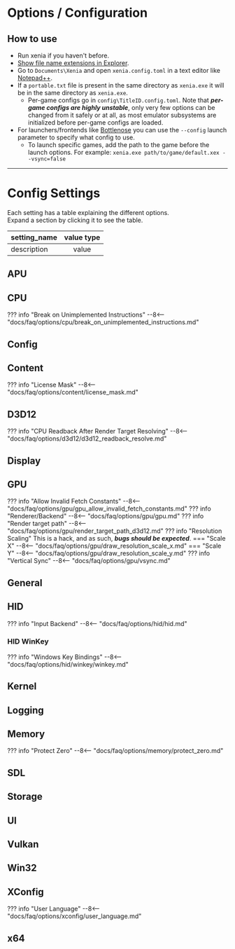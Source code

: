 # Options / Configuration

## How to use

* Run xenia if you haven't before.
* [Show file name extensions in Explorer](https://social.technet.microsoft.com/wiki/contents/articles/1784.windows-how-to-view-file-name-extensions.aspx).
* Go to `Documents\Xenia` and open `xenia.config.toml` in a text editor like [Notepad++](https://notepad-plus-plus.org/download/).
* If a `portable.txt` file is present in the same directory as `xenia.exe` it will be in the same directory as `xenia.exe`.
    * Per-game configs go in `config\TitleID.config.toml`. Note that ***per-game configs are highly unstable***, only very few options can be changed from it safely or at all, as most emulator subsystems are initialized before per-game configs are loaded.
* For launchers/frontends like [Bottlenose](https://github.com/quinton-ashley/bottlenose) you can use the `--config` launch parameter to specify what config to use.
    * To launch specific games, add the path to the game before the launch options. For example: `xenia.exe path/to/game/default.xex --vsync=false`

---

# Config Settings

Each setting has a table explaining the different options.<br/>
Expand a section by clicking it to see the table.

|**setting_name**|**value type**|
|:---------------|:------------:|
|description     |    value     |

## APU
## CPU
??? info "Break on Unimplemented Instructions"
    --8<-- "docs/faq/options/cpu/break_on_unimplemented_instructions.md"

## Config
## Content
??? info "License Mask"
    --8<-- "docs/faq/options/content/license_mask.md"

## D3D12
??? info "CPU Readback After Render Target Resolving"
    --8<-- "docs/faq/options/d3d12/d3d12_readback_resolve.md"

## Display
## GPU
??? info "Allow Invalid Fetch Constants"
    --8<-- "docs/faq/options/gpu/gpu_allow_invalid_fetch_constants.md"
??? info "Renderer/Backend"
    --8<-- "docs/faq/options/gpu/gpu.md"
??? info "Render target path"
    --8<-- "docs/faq/options/gpu/render_target_path_d3d12.md"
??? info "Resolution Scaling"
    This is a hack, and as such, ***bugs should be expected***.
    === "Scale X"
        --8<-- "docs/faq/options/gpu/draw_resolution_scale_x.md"
    === "Scale Y"
        --8<-- "docs/faq/options/gpu/draw_resolution_scale_y.md"
??? info "Vertical Sync"
    --8<-- "docs/faq/options/gpu/vsync.md"

## General
## HID
??? info "Input Backend"
    --8<-- "docs/faq/options/hid/hid.md"

### HID WinKey
??? info "Windows Key Bindings"
    --8<-- "docs/faq/options/hid/winkey/winkey.md"
## Kernel
## Logging
## Memory
??? info "Protect Zero"
    --8<-- "docs/faq/options/memory/protect_zero.md"

## SDL
## Storage
## UI
## Vulkan
## Win32
## XConfig
??? info "User Language"
    --8<-- "docs/faq/options/xconfig/user_language.md"

## x64